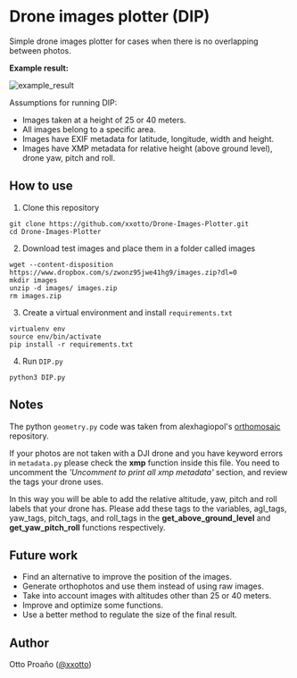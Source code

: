 # Drone images plotter (DIP)
Simple drone images plotter for cases when there is no overlapping between photos.

**Example result:**

![example_result](https://github.com/xxotto/Drone-Images-Plotter/blob/main/results/images_mosaic.png)

Assumptions for running DIP:

- Images taken at a height of 25 or 40 meters.
- All images belong to a specific area.
- Images have EXIF metadata for latitude, longitude, width and height.
- Images have XMP metadata for relative height (above ground level), drone yaw, pitch and roll.

## How to use
1. Clone this repository
```
git clone https://github.com/xxotto/Drone-Images-Plotter.git
cd Drone-Images-Plotter
```

2. Download test images and place them in a folder called images
```
wget --content-disposition https://www.dropbox.com/s/zwonz95jwe41hg9/images.zip?dl=0
mkdir images
unzip -d images/ images.zip
rm images.zip
```

3. Create a virtual environment and install `requirements.txt`
```
virtualenv env
source env/bin/activate
pip install -r requirements.txt
```

4. Run `DIP.py`
```
python3 DIP.py 
```

## Notes
The python `geometry.py` code was taken from alexhagiopol's [orthomosaic](https://github.com/alexhagiopol/orthomosaic) repository.

If your photos are not taken with a DJI drone and you have keyword errors in `metadata.py` please check the **xmp** function inside this file. You need to uncomment the *'Uncomment to print all xmp metadata'* section, and review the tags your drone uses.

In this way you will be able to add the relative altitude, yaw, pitch and roll labels that your drone has. Please add these tags to the variables, agl_tags, yaw_tags, pitch_tags, and roll_tags in the **get_above_ground_level** and **get_yaw_pitch_roll** functions respectively.

## Future work

- Find an alternative to improve the position of the images.
- Generate orthophotos and use them instead of using raw images.
- Take into account images with altitudes other than 25 or 40 meters.
- Improve and optimize some functions.
- Use a better method to regulate the size of the final result.

## Author

Otto Proaño ([@xxotto](https://github.com/xxotto))
